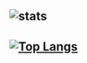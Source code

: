 ![stats](https://github-readme-stats.vercel.app/api?username=KERRCAM&show_icons=true&theme=radical) 
---
[![Top Langs](https://github-readme-stats.vercel.app/api/top-langs/?username=KERRCAM)](https://github.com/KERRCAM/github-readme-stats)
--- 
